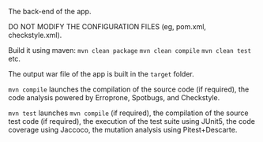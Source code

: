 
The back-end of the app.

DO NOT MODIFY THE CONFIGURATION FILES (eg, pom.xml, checkstyle.xml).

Build it using maven:
`mvn clean package`
`mvn clean compile`
`mvn clean test`
etc.

The output war file of the app is built in the `target` folder.

`mvn compile` launches the compilation of the source code (if required), the code analysis powered by Erroprone, Spotbugs, and Checkstyle.

`mvn test` launches `mvn compile` (if required), the compilation of the source test code (if required), the execution of the test suite using JUnit5, the code coverage using Jaccoco, the mutation analysis using Pitest+Descarte.

